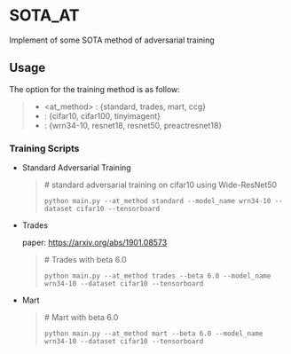 # SOTA_AT
 Implement of some SOTA method of adversarial training



## Usage

The option for the training method is as follow:

> + <at_method> : {standard, trades, mart, ccg}
> + <dataset> : {cifar10, cifar100, tinyimagent}
> + <model> : {wrn34-10, resnet18, resnet50, preactresnet18}



### Training Scripts

+ Standard Adversarial Training

  > \# standard adversarial training on cifar10 using Wide-ResNet50
  >
  > `python main.py --at_method standard --model_name wrn34-10 --dataset cifar10 --tensorboard`

+ Trades

  paper: https://arxiv.org/abs/1901.08573

  > \# Trades with beta 6.0
  >
  > `python main.py --at_method trades --beta 6.0 --model_name wrn34-10 --dataset cifar10 --tensorboard`

+ Mart

  > \# Mart with beta 6.0
  >
  > `python main.py --at_method mart --beta 6.0 --model_name wrn34-10 --dataset cifar10 --tensorboard`

